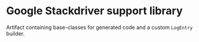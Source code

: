# Google Stackdriver support library

Artifact containing base-classes for generated code and a custom `LogEntry` builder.

